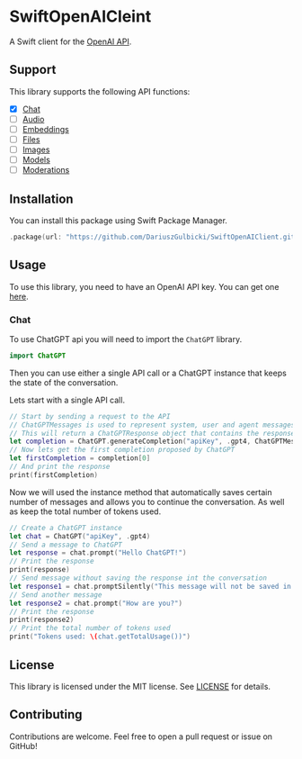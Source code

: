# SwiftOpenAICleint

A Swift client for the [OpenAI API](https://beta.openai.com/docs/api-reference).

## Support

This library supports the following API functions:

- [x] [Chat](https://beta.openai.com/docs/api-reference/chat)
- [ ] [Audio](https://beta.openai.com/docs/api-reference/audio)
- [ ] [Embeddings](https://beta.openai.com/docs/api-reference/embeddings)
- [ ] [Files](https://beta.openai.com/docs/api-reference/files)
- [ ] [Images](https://beta.openai.com/docs/api-reference/images)
- [ ] [Models](https://beta.openai.com/docs/api-reference/models)
- [ ] [Moderations](https://beta.openai.com/docs/api-reference/moderations)

## Installation

You can install this package using Swift Package Manager.

```swift
.package(url: "https://github.com/DariuszGulbicki/SwiftOpenAIClient.git", from: "0.0.1")
```

## Usage

To use this library, you need to have an OpenAI API key. You can get one [here](https://beta.openai.com/).

### Chat

To use ChatGPT api you will need to import the `ChatGPT` library.

```swift
import ChatGPT
```

Then you can use either a single API call or a ChatGPT instance that keeps the state of the conversation.

Lets start with a single API call.

```swift
// Start by sending a request to the API
// ChatGPTMessages is used to represent system, user and agent messages. .empty means that server message will be empty.
// This will return a ChatGPTResponse object that contains the response from the API.
let completion = ChatGPT.generateCompletion("apiKey", .gpt4, ChatGPTMessages.empty().user("Hello ChatGPT!"))
// Now lets get the first completion proposed by ChatGPT
let firstCompletion = completion[0]
// And print the response
print(firstCompletion)
```

Now we will used the instance method that automatically saves certain number of messages and allows you to continue the conversation.
As well as keep the total number of tokens used.

```swift
// Create a ChatGPT instance
let chat = ChatGPT("apiKey", .gpt4)
// Send a message to ChatGPT
let response = chat.prompt("Hello ChatGPT!")
// Print the response
print(response)
// Send message without saving the response int the conversation
let response1 = chat.promptSilently("This message will not be saved in the conversation")
// Send another message
let response2 = chat.prompt("How are you?")
// Print the response
print(response2)
// Print the total number of tokens used
print("Tokens used: \(chat.getTotalUsage())")
```

## License

This library is licensed under the MIT license. See [LICENSE](LICENSE) for details.

## Contributing

Contributions are welcome. Feel free to open a pull request or issue on GitHub!